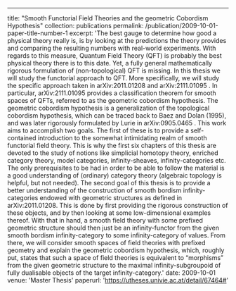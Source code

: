 ---
title: "Smooth Functorial Field Theories and the geometric Cobordism Hypothesis"
collection: publications
permalink: /publication/2009-10-01-paper-title-number-1
excerpt: 'The best gauge to determine how good a physical theory really is, is by looking at the predictions the theory provides and comparing the resulting numbers with real-world experiments. With regards to this measure, Quantum Field Theory (QFT) is probably the best physical theory there is to this date. Yet, a fully general mathematically rigorous formulation of (non-topological) QFT is missing. In this thesis we will study the functorial approach to QFT. More specifically, we will study the specific approach taken in arXiv:2011.01208 and arXiv:2111.01095 . In particular, arXiv:2111.01095 provides a classification theorem for smooth spaces of QFTs, referred to as the geometric cobordism hypothesis. The geometric cobordism hypothesis is a generalization of the topological cobordism hypothesis, which can be traced back to Baez and Dolan (1995), and was later rigorously formulated by Lurie in arXiv:0905.0465 . This work aims to accomplish two goals. The first of these is to provide a self-contained introduction to the somewhat intimidating realm of smooth functorial field theory. This is why the first six chapters of this thesis are devoted to the study of notions like simplicial homotopy theory, enriched category theory, model categories, infinity-sheaves, infinity-categories etc. The only prerequisites to be had in order to be able to follow the material is a good understanding of (ordinary) category theory (algebraic topology is helpful, but not needed). The second goal of this thesis is to provide a better understanding of the construction of smooth bordism infinity-categories endowed with geometric structures as defined in arXiv:2011.01208. This is done by first providing the rigorous construction of these objects, and by then looking at some low-dimensional examples thereof. With that in hand, a smooth field theory with some prefixed geometric structure should then just be an infinity-functor from the given smooth bordism infinity-category to some infinity-category of values. From there, we will consider smooth spaces of field theories with prefixed geometry and explain the geometric cobordism hypothesis, which, roughly put, states that such a space of field theories is equivalent to “morphisms” from the given geometric structure to the maximal infinity-subgroupoid of fully dualisable objects of the target infinity-category.'
date: 2009-10-01
venue: 'Master Thesis'
paperurl: 'https://utheses.univie.ac.at/detail/67464#'

